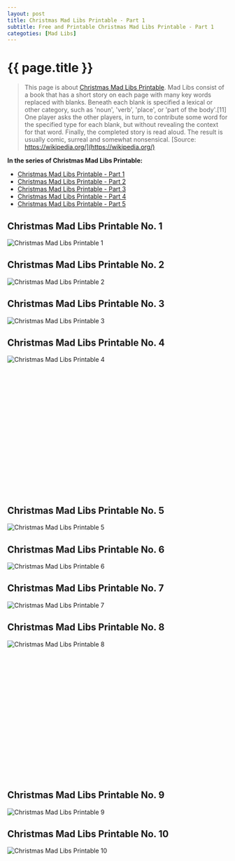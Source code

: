 ```yaml
---
layout: post
title: Christmas Mad Libs Printable - Part 1
subtitle: Free and Printable Christmas Mad Libs Printable - Part 1
categoties: [Mad Libs]
---
```

{{ page.title }}
================
> This page is about [Christmas Mad Libs Printable](https://freecoloringpages.github.io/). Mad Libs consist of a book that has a short story on each page with many key words replaced with blanks. Beneath each blank is specified a lexical or other category, such as 'noun', 'verb', 'place', or 'part of the body'.[11] One player asks the other players, in turn, to contribute some word for the specified type for each blank, but without revealing the context for that word. Finally, the completed story is read aloud. The result is usually comic, surreal and somewhat nonsensical. [Source: https://wikipedia.org/](https://wikipedia.org/)

**In the series of Christmas Mad Libs Printable:**

* [Christmas Mad Libs Printable - Part 1](https://freecoloringpages.github.io/2017/11/21/Christmas-Mad-Libs-Printable-part-1.html)
* [Christmas Mad Libs Printable - Part 2](https://freecoloringpages.github.io/2017/11/21/Christmas-Mad-Libs-Printable-part-2.html)
* [Christmas Mad Libs Printable - Part 3](https://freecoloringpages.github.io/2017/11/21/Christmas-Mad-Libs-Printable-part-3.html)
* [Christmas Mad Libs Printable - Part 4](https://freecoloringpages.github.io/2017/11/21/Christmas-Mad-Libs-Printable-part-4.html)
* [Christmas Mad Libs Printable - Part 5](https://freecoloringpages.github.io/2017/11/21/Christmas-Mad-Libs-Printable-part-5.html)

## Christmas Mad Libs Printable No. 1
![Christmas Mad Libs Printable 1](https://freecoloringpages.github.io/img/Christmas-Mad-Libs-Printable%20(1).jpg "Christmas Mad Libs Printable 1")

## Christmas Mad Libs Printable No. 2
![Christmas Mad Libs Printable 2](https://freecoloringpages.github.io/img/Christmas-Mad-Libs-Printable%20(2).jpg "Christmas Mad Libs Printable 2")

## Christmas Mad Libs Printable No. 3
![Christmas Mad Libs Printable 3](https://freecoloringpages.github.io/img/Christmas-Mad-Libs-Printable%20(3).jpg "Christmas Mad Libs Printable 3")

## Christmas Mad Libs Printable No. 4
![Christmas Mad Libs Printable 4](https://freecoloringpages.github.io/img/Christmas-Mad-Libs-Printable%20(4).jpg "Christmas Mad Libs Printable 4")

<script async src="//pagead2.googlesyndication.com/pagead/js/adsbygoogle.js"></script><!-- Texxtonly --><ins class="adsbygoogle" style="display:inline-block;width:336px;height:280px" data-ad-client="ca-pub-6753140515841889" data-ad-slot="3207852233"></ins><script>(adsbygoogle = window.adsbygoogle || []).push({}); </script>

## Christmas Mad Libs Printable No. 5
![Christmas Mad Libs Printable 5](https://freecoloringpages.github.io/img/Christmas-Mad-Libs-Printable%20(5).jpg "Christmas Mad Libs Printable 5")

## Christmas Mad Libs Printable No. 6
![Christmas Mad Libs Printable 6](https://freecoloringpages.github.io/img/Christmas-Mad-Libs-Printable%20(6).jpg "Christmas Mad Libs Printable 6")

## Christmas Mad Libs Printable No. 7
![Christmas Mad Libs Printable 7](https://freecoloringpages.github.io/img/Christmas-Mad-Libs-Printable%20(7).jpg "Christmas Mad Libs Printable 7")

## Christmas Mad Libs Printable No. 8
![Christmas Mad Libs Printable 8](https://freecoloringpages.github.io/img/Christmas-Mad-Libs-Printable%20(8).jpg "Christmas Mad Libs Printable 8")

<script async src="//pagead2.googlesyndication.com/pagead/js/adsbygoogle.js"></script><!-- Texxtonly --><ins class="adsbygoogle" style="display:inline-block;width:336px;height:280px" data-ad-client="ca-pub-6753140515841889" data-ad-slot="3207852233"></ins><script>(adsbygoogle = window.adsbygoogle || []).push({}); </script>

## Christmas Mad Libs Printable No. 9
![Christmas Mad Libs Printable 9](https://freecoloringpages.github.io/img/Christmas-Mad-Libs-Printable%20(9).jpg "Christmas Mad Libs Printable 9")

## Christmas Mad Libs Printable No. 10
![Christmas Mad Libs Printable 10](https://freecoloringpages.github.io/img/Christmas-Mad-Libs-Printable%20(10).jpg "Christmas Mad Libs Printable 10")

